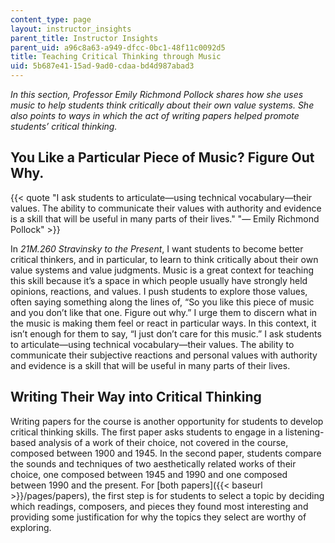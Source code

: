 ```yaml
---
content_type: page
layout: instructor_insights
parent_title: Instructor Insights
parent_uid: a96c8a63-a949-dfcc-0bc1-48f11c0092d5
title: Teaching Critical Thinking through Music
uid: 5b687e41-15ad-9ad0-cdaa-bd4d987abad3
---
```


_In this section, Professor Emily Richmond Pollock shares how she uses music to help students think critically about their own value systems. She also points to ways in which the act of writing papers helped promote students’ critical thinking._

You Like a Particular Piece of Music? Figure Out Why.
-----------------------------------------------------

{{< quote "I ask students to articulate—using technical vocabulary—their values. The ability to communicate their values with authority and evidence is a skill that will be useful in many parts of their lives." "— Emily Richmond Pollock" >}}

In _21M.260 Stravinsky to the Present_, I want students to become better critical thinkers, and in particular, to learn to think critically about their own value systems and value judgments. Music is a great context for teaching this skill because it’s a space in which people usually have strongly held opinions, reactions, and values. I push students to explore those values, often saying something along the lines of, “So you like this piece of music and you don’t like that one. Figure out why.” I urge them to discern what in the music is making them feel or react in particular ways. In this context, it isn’t enough for them to say, “I just don’t care for this music.” I ask students to articulate—using technical vocabulary—their values. The ability to communicate their subjective reactions and personal values with authority and evidence is a skill that will be useful in many parts of their lives.

Writing Their Way into Critical Thinking
----------------------------------------

Writing papers for the course is another opportunity for students to develop critical thinking skills. The first paper asks students to engage in a listening-based analysis of a work of their choice, not covered in the course, composed between 1900 and 1945. In the second paper, students compare the sounds and techniques of two aesthetically related works of their choice, one composed between 1945 and 1990 and one composed between 1990 and the present. For [both papers]({{< baseurl >}}/pages/papers), the first step is for students to select a topic by deciding which readings, composers, and pieces they found most interesting and providing some justification for why the topics they select are worthy of exploring.